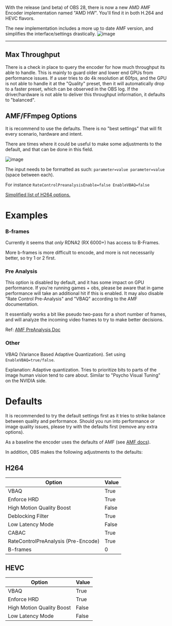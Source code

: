 With the release (and beta) of OBS 28, there is now a new AMD AMF Encoder implementation named "AMD HW".
You'll find it in both H.264 and HEVC flavors.

The new implementation includes a more up to date AMF version, and simplifies the interface/settings drastically.
![image](https://user-images.githubusercontent.com/50419942/183417894-f4b458b1-b8b1-4253-837e-d800fc2f4e78.png)


***
## Max Throughput 
There is a check in place to query the encoder for how much throughput its able to handle. This is mainly to guard older and lower end GPUs from performance issues.
If a user tries to do 4k resolution at 60fps, and the GPU is not able to handle it at the "Quality" preset, then it will automatically drop to a faster preset, which can be observed in the OBS log. If the driver/hardware is not able to deliver this throughput information, it defaults to "balanced".

## AMF/FFmpeg Options
It is recommend to use the defaults. There is no "best settings" that will fit every scenario, hardware and intent.

There are times where it could be useful to make some adjustments to the default, and that can be done in this field.

![image](https://user-images.githubusercontent.com/50419942/183474036-974951c4-2135-4338-bfa5-9bda8eba5a86.png)

The input needs to be formatted as such: `parameter=value parameter=value` (space between each).

For instance `RateControlPreanalysisEnable=false EnableVBAQ=false`

[Simplified list of H264 options.](https://github.com/obsproject/obs-studio/wiki/AMF-Options)

# Examples

### B-frames
Currently it seems that *only* RDNA2 (RX 6000+) has access to B-Frames.

More b-frames is more difficult to encode, and more is not necessarily better, so try 1 or 2 first.

### Pre Analysis
This option is disabled by default, and it has some impact on GPU performance. If you're running games + obs, please be aware that in game performance will take an additional hit if this is enabled. It may also disable "Rate Control Pre-Analysis" and "VBAQ" according to the AMF documentation.

It essentially works a bit like pseudo two-pass for a short number of frames, and will analyze the incoming video frames to try to make better decisions.

Ref: [AMF PreAnalysis Doc](https://github.com/GPUOpen-LibrariesAndSDKs/AMF/blob/master/amf/doc/AMF_Video_PreAnalysis_API.pdf)

### Other
VBAQ (Variance Based Adaptive Quantization). Set using `EnableVBAQ=true/false`.

Explanation: Adaptive quantization. Tries to prioritize bits to parts of the image human vision tend to care about. Similar to "Psycho Visual Tuning" on the NVIDIA side.

# Defaults
It is recommended to try the default settings first as it tries to strike balance between quality and performance. Should you run into performance or image quality issues, please try with the defaults first (remove any extra options).

As a baseline the encoder uses the defaults of AMF (see [AMF docs](https://github.com/GPUOpen-LibrariesAndSDKs/AMF/blob/master/amf/doc/AMF_Video_Encode_API.pdf)).

In addition, OBS makes the following adjustments to the defaults:

## H264    
Option | Value | 
-- | -- |
VBAQ | True
Enforce HRD | True
High Motion Quality Boost | False
Deblocking Filter | True
Low Latency Mode | False
CABAC | True
RateControlPreAnalysis (Pre-Encode) | True
B-frames | 0

## HEVC    
Option | Value | 
-- | -- |
VBAQ | True
Enforce HRD | True
High Motion Quality Boost | False
Low Latency Mode | False